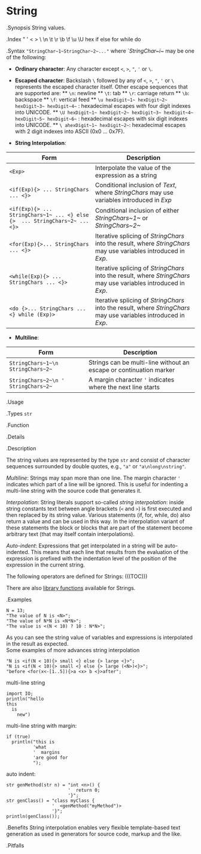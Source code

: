 # String

.Synopsis
String values.

.Index
" ' < > \ \n \t \r \b \f \u \U hex if else for while do

.Syntax
`"StringChar~1~StringChar~2~..."`
where `_StringChar~i~_ may be one of the following:

*  __Ordinary character__: Any character except `<`, `>`, `"`, `'` or `\`.
*  __Escaped character__: Backslash `\` followed by any of  `<`, `>`, `"`, `'` or `\` represents the escaped character itself.
  Other escape sequences that are supported are:
**  `\n`: newline
**  `\t`: tab
**  `\r`: carriage return
**  `\b`: backspace
**  `\f`: vertical feed
**  `\u hexDigit~1~ hexDigit~2~ hexDigit~3~ hexDigit~4~` : hexadecimal escapes with four digit indexes into UNICODE.
**  `\U hexDigit~1~ hexDigit~2~ hexDigit~3~ hexDigit~4~ hexDigit~5~ hexDigit~6~` : hexadecimal escapes with six digit indexes into UNICODE.
**  `\ ahexDigit~1~ hexDigit~2~`:  hexadecimal escapes with 2 digit indexes into ASCII (0x0 ... 0x7F).


*  __String Interpolation__: 

| Form      | Description |
| --- | --- |
| `<Exp>` | Interpolate the value of the expression as a string |
| `<if(Exp){> ... StringChars ... <}>` | Conditional inclusion of _Text_, where _StringChars_ may use variables introduced in _Exp_ |
| `<if(Exp){> ... StringChars~1~ ... <} else {>  ... StringChars~2~ ... <}>` | Conditional inclusion of either _StringChars~1~_ or _StringChars~2~_ |
| `<for(Exp){>... StringChars ... <}>` | Iterative splicing of _StringChars_ into the result, where _StringChars_ may use variables introduced in _Exp_. |
| `<while(Exp){> ... StringChars ... <}>` | Iterative splicing of _StringChars_ into the result, where _StringChars_ may use variables introduced in _Exp_. |
| `<do {>... StringChars ... <} while (Exp)>` | Iterative splicing of _StringChars_ into the result, where _StringChars_ may use variables introduced in _Exp_. |


*  __Multiline__:

| Form | Description  |
| --- | --- |
| `StringChars~1~\n StringChars~2~ `   | Strings can be multi-line without an escape or continuation marker  |
| `StringChars~2~\n '  StringChars~2~` | A margin character `'` indicates where the next line starts  |



.Usage

.Types
`str`

.Function

.Details

.Description

The string values are represented by the type `str` and consist of character 
sequences surrounded by double quotes, e.g., `"a"` or `"a\nlong\nstring"`.

_Multiline_: Strings may span more than one line. The margin character `'` indicates which part of a line will be ignored. This is useful for indenting a multi-line string with the source code that generates it.

_Interpolation_:  String literals support so-called _string interpolation_: 
inside string constants text between angle brackets (`<` and `>`) is first executed and then replaced by
 its string value.
Various statements (if, for, while, do) also return a value and can be used in this way.
In the interpolation variant of these statements the block or blocks that are part of the statement become arbitrary text 
(that may itself contain interpolations). 

_Auto-indent_: Expressions that get interpolated in a string will be auto-indented. This means that each line that results from the evaluation of the expression is prefixed with the indentation level of the position of the expression in the current string.

The following operators are defined for Strings:
(((TOC)))

There are also [library functions]((Library:Prelude-String)) available for Strings.

.Examples
```rascal-shell
N = 13;
"The value of N is <N>";
"The value of N*N is <N*N>";
"The value is <(N < 10) ? 10 : N*N>";
```
As you can see the string value of variables and expressions is interpolated in the result as expected. 
<br />
Some examples of more advances string interpolation 
```rascal-shell,continue
"N is <if(N < 10){> small <} else {> large <}>";
"N is <if(N < 10){> small <} else {> large (<N>)<}>";
"before <for(x<-[1..5]){>a <x> b <}>after";
```
multi-line string
```rascal-shell,continue
import IO;
println("hello
this
  is
    new")
```
multi-line string with margin:
```rascal-shell,continue
if (true)
  println("this is
          'what
          '  margins
          'are good for
          ");
```
auto indent:
```rascal-shell,continue
str genMethod(str n) = "int <n>() {
                       '  return 0;
                       '}";
str genClass() = "class myClass {
                 '  <genMethod("myMethod")>
                 '}";
println(genClass());
```


.Benefits
String interpolation enables very flexible template-based text generation as used in generators for
source code, markup and the like.

.Pitfalls

